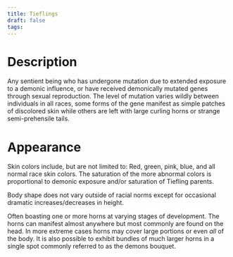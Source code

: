 ```yaml
---
title: Tieflings
draft: false
tags:
---
```

# Description
Any sentient being who has undergone mutation due to extended exposure to a demonic influence, or have received demonically mutated genes through sexual reproduction. The level of mutation varies wildly between individuals in all races, some forms of the gene manifest as simple patches of discolored skin while others are left with large curling horns or strange semi-prehensile tails.

# Appearance
Skin colors include, but are not limited to: Red, green, pink, blue, and all normal race skin colors. The saturation of the more abnormal colors is proportional to demonic exposure and/or saturation of Tiefling parents.

Body shape does not vary outside of racial norms except for occasional dramatic increases/decreases in height.

Often boasting one or more horns at varying stages of development. The horns can manifest almost anywhere but most commonly are found on the head. In more extreme cases horns may cover large portions or even *all* of the body. It is also possible to exhibit bundles of much larger horns in a single spot commonly referred to as the demons bouquet.